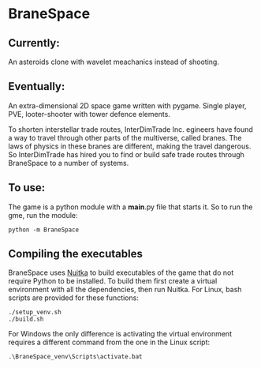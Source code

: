# BraneSpace
## Currently:
An asteroids clone with wavelet meachanics instead of shooting.

## Eventually:
An extra-dimensional 2D space game written with pygame.
Single player, PVE, looter-shooter with tower defence elements.


To shorten interstellar trade routes, InterDimTrade Inc. egineers have found a way to travel through other parts of the multiverse, called branes.
The laws of physics in these branes are different, making the travel dangerous. So InterDimTrade has hired you to find or build safe trade routes through BraneSpace to a number of systems.

## To use:
The game is a python module with a __main__.py file that starts it. So to run the gme, run the module:
```
python -m BraneSpace
```

## Compiling the executables
BraneSpace uses [Nuitka](https://nuitka.net/) to build executables of the game that do not require Python to be installed.
To build them first create a virtual environment with all the dependencies, then run Nuitka.
For Linux, bash scripts are provided for these functions:
```
./setup_venv.sh
./build.sh
```

For Windows the only difference is activating the virtual environment requires a different command from the one in the Linux script:
```
.\BraneSpace_venv\Scripts\activate.bat
```

